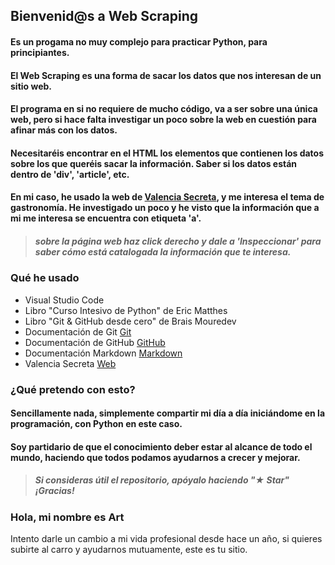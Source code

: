 ## Bienvenid@s a Web Scraping

#### Es un progama no muy complejo para practicar Python, para principiantes.

#### El Web Scraping es una forma de sacar los datos que nos interesan de un sitio web.
#### El programa en si no requiere de mucho código, va a ser sobre una única web, pero si hace falta investigar un poco sobre la web en cuestión para afinar más con los datos.
#### Necesitaréis encontrar en el HTML los elementos que contienen los datos sobre los que queréis sacar la información. Saber si los datos están dentro de \'div', \'article', etc.
#### En mi caso, he usado la web de [Valencia Secreta](https://valenciasecreta.com), y me interesa el tema de gastronomía. He investigado un poco y he visto que la información que a mi me interesa se encuentra con etiqueta \'a'.

> ##### sobre la página web haz click derecho y dale a 'Inspeccionar' para saber cómo está catalogada la información que te interesa.


### Qué he usado

 - Visual Studio Code
 - Libro "Curso Intesivo de Python" de Eric Matthes
 - Libro "Git & GitHub desde cero" de Brais Mouredev
 - Documentación de Git [Git](https://git-scm.com)
 - Documentación de GitHub [GitHub](https://docs.github.com/es)
 - Documentación Markdown [Markdown](https://markdown.es)
 - Valencia Secreta [Web](https://valenciasecreta.com)

### ¿Qué pretendo con esto?

#### Sencillamente nada, simplemente compartir mi día a día iniciándome en la programación, con Python en este caso. 
#### Soy partidario de que el conocimiento deber estar al alcance de todo el mundo, haciendo que todos podamos ayudarnos a crecer y mejorar.

> ##### Si consideras útil el repositorio, apóyalo haciendo "★ Star" ¡Gracias!

### Hola, mi nombre es Art

Intento darle un cambio a mi vida profesional desde hace un año, si quieres subirte al carro y ayudarnos mutuamente, este es tu sitio.

